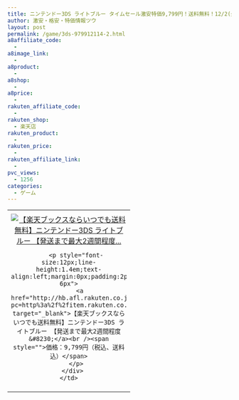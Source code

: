 ```yaml
---
title: ニンテンドー3DS ライトブルー タイムセール激安特価9,799円！送料無料！12/2(火)14時〜
author: 激安・格安・特価情報ツウ
layout: post
permalink: /game/3ds-979912114-2.html
a8affiliate_code:
  - 
a8image_link:
  - 
a8product:
  - 
a8shop:
  - 
a8price:
  - 
rakuten_affiliate_code:
  - 
rakuten_shop:
  - 楽天店
rakuten_product:
  - 
rakuten_price:
  - 
rakuten_affiliate_link:
  - 
pvc_views:
  - 1256
categories:
  - ゲーム
---
```

<table border="0" cellpadding="0" cellspacing="0">
  <tr>
    <td valign="top">
      <div style="border:1px none;margin:0px;padding:6px 0px;width:260px;text-align:center;float:left">
        <a href="http://hb.afl.rakuten.co.jp/hgc/012cde47.e006c961.05c4d760.e09cc467/?pc=http%3a%2f%2fitem.rakuten.co.jp%2fbook%2f12229457%2f%3fscid%3daf_link_tbl&m=http%3a%2f%2fm.rakuten.co.jp%2fbook%2fi%2f16347852%2f" target="_blank"><img src="http://hbb.afl.rakuten.co.jp/hgb/?pc=http%3a%2f%2fthumbnail.image.rakuten.co.jp%2f%400_mall%2fbook%2fcabinet%2f0514%2f4902370520514.jpg%3f_ex%3d240x240&m=http%3a%2f%2fthumbnail.image.rakuten.co.jp%2f%400_mall%2fbook%2fcabinet%2f0514%2f4902370520514.jpg" alt="【楽天ブックスならいつでも送料無料】ニンテンドー3DS ライトブルー 【発送まで最大2週間程度..." border="0" style="margin:0px;padding:0px" /></a> 
        
        <p style="font-size:12px;line-height:1.4em;text-align:left;margin:0px;padding:2px 6px">
          <a href="http://hb.afl.rakuten.co.jp/hgc/012cde47.e006c961.05c4d760.e09cc467/?pc=http%3a%2f%2fitem.rakuten.co.jp%2fbook%2f12229457%2f%3fscid%3daf_link_tbl&m=http%3a%2f%2fm.rakuten.co.jp%2fbook%2fi%2f16347852%2f" target="_blank">【楽天ブックスならいつでも送料無料】ニンテンドー3DS ライトブルー 【発送まで最大2週間程度&#8230;</a><br /><span style="">価格：9,799円（税込、送料込）</span>
        </p>
      </div>
    </td>
  </tr>
</table>